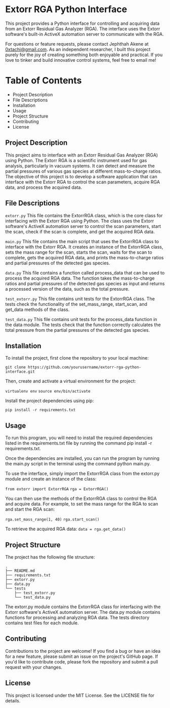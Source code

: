 # Extorr RGA Python Interface

This project provides a Python interface for controlling and acquiring data from an Extorr Residual Gas Analyzer (RGA). The interface uses the Extorr software's built-in ActiveX automation server to communicate with the RGA.

For questions or feature requests, please contact Jephthah Akene at 0xtachi@gmail.com. As an independent researcher, I built this project purely for the joy of creating something both enjoyable and practical. If you love to tinker and build innovative control systems, feel free to email me!

# Table of Contents

- Project Description
- File Descriptions
- Installation
- Usage
- Project Structure
- Contributing
- License

## Project Description

This project aims to interface with an Extorr Residual Gas Analyzer (RGA) using Python. The Extorr RGA is a scientific instrument used for gas analysis, particularly in vacuum systems. It can detect and measure the partial pressures of various gas species at different mass-to-charge ratios. The objective of this project is to develop a software application that can interface with the Extorr RGA to control the scan parameters, acquire RGA data, and process the acquired data.

## File Descriptions

`extorr.py`
This file contains the ExtorrRGA class, which is the core class for interfacing with the Extorr RGA using Python. The class uses the Extorr software's ActiveX automation server to control the scan parameters, start the scan, check if the scan is complete, and get the acquired RGA data.

`main.py`
This file contains the main script that uses the ExtorrRGA class to interface with the Extorr RGA. It creates an instance of the ExtorrRGA class, sets the mass range for the scan, starts the scan, waits for the scan to complete, gets the acquired RGA data, and prints the mass-to-charge ratios and partial pressures of the detected gas species.

`data.py`
This file contains a function called process_data that can be used to process the acquired RGA data. The function takes the mass-to-charge ratios and partial pressures of the detected gas species as input and returns a processed version of the data, such as the total pressure.

`test_extorr.py`
This file contains unit tests for the ExtorrRGA class. The tests check the functionality of the set_mass_range, start_scan, and get_data methods of the class.

`test_data.py`
This file contains unit tests for the process_data function in the data module. The tests check that the function correctly calculates the total pressure from the partial pressures of the detected gas species.


## Installation

To install the project, first clone the repository to your local machine:

`git clone https://github.com/yourusername/extorr-rga-python-interface.git`

Then, create and activate a virtual environment for the project:

`virtualenv env`
`source env/bin/activate`

Install the project dependencies using pip:

`pip install -r requirements.txt`


## Usage

To run this program, you will need to install the required dependencies listed in the requirements.txt file by running the command pip install -r requirements.txt.

Once the dependencies are installed, you can run the program by running the main.py script in the terminal using the command python main.py.

To use the interface, simply import the ExtorrRGA class from the extorr.py module and create an instance of the class:

`from extorr import ExtorrRGA`
`rga = ExtorrRGA()`

You can then use the methods of the ExtorrRGA class to control the RGA and acquire data. For example, to set the mass range for the RGA to scan and start the RGA scan:

`rga.set_mass_range(1, 40)`
`rga.start_scan()`

To retrieve the acquired RGA data:
`data = rga.get_data()`


## Project Structure


The project has the following file structure:

```
.
├── README.md
├── requirements.txt
├── extorr.py
├── data.py
└── tests
    ├── test_extorr.py
    └── test_data.py
```

The extorr.py module contains the ExtorrRGA class for interfacing with the Extorr software's ActiveX automation server. The data.py module contains functions for processing and analyzing RGA data. The tests directory contains test files for each module.


## Contributing
Contributions to the project are welcome! If you find a bug or have an idea for a new feature, please submit an issue on the project's GitHub page. If you'd like to contribute code, please fork the repository and submit a pull request with your changes.


## License
This project is licensed under the MIT License. See the LICENSE file for details.
